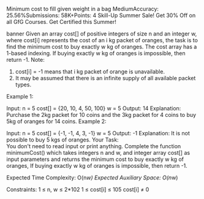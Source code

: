 Minimum cost to fill given weight in a bag
MediumAccuracy: 25.56%Submissions: 58K+Points: 4
Skill-Up Summer Sale! Get 30% Off on all GfG Courses.
Get Certified this Summer!

banner
Given an array cost[] of positive integers of size n and an integer w, where cost[i] represents the cost of an i kg packet of oranges, the task is to find the minimum cost to buy exactly w kg of oranges. The cost array has a 1-based indexing. If buying exactly w kg of oranges is impossible, then return -1.
Note:
1. cost[i] = -1 means that i kg packet of orange is unavailable.
2. It may be assumed that there is an infinite supply of all available packet types.

Example 1:

Input: 
n = 5
cost[] = {20, 10, 4, 50, 100} 
w = 5
Output: 
14
Explanation: 
Purchase the 2kg packet for 10 coins and the 3kg packet for 4 coins to buy 5kg of oranges for 14 coins.
Example 2:

Input: 
n = 5
cost[] = {-1, -1, 4, 3, -1}
w = 5
Output: 
-1
Explanation: 
It is not possible to buy 5 kgs of oranges.
Your Task:  
You don't need to read input or print anything. Complete the function minimumCost() which takes integers n and w, and integer array cost[] as input parameters and returns the minimum cost to buy exactly w kg of oranges, If buying exactly w kg of oranges is impossible, then return -1.

Expected Time Complexity: O(n*w)
Expected Auxiliary Space: O(n*w)

Constraints:
1 ≤ n, w ≤ 2*102
1 ≤ cost[i] ≤ 105
cost[i] ≠ 0